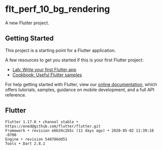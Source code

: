 # flt_perf_10_bg_rendering

A new Flutter project.

## Getting Started

This project is a starting point for a Flutter application.

A few resources to get you started if this is your first Flutter project:

- [Lab: Write your first Flutter app](https://flutter.dev/docs/get-started/codelab)
- [Cookbook: Useful Flutter samples](https://flutter.dev/docs/cookbook)

For help getting started with Flutter, view our
[online documentation](https://flutter.dev/docs), which offers tutorials,
samples, guidance on mobile development, and a full API reference.

## Flutter

```
Flutter 1.17.0 • channel stable • https://ened@github.com/flutter/flutter.git
Framework • revision e6b34c2b5c (11 days ago) • 2020-05-02 11:39:18 -0700
Engine • revision 540786dd51
Tools • Dart 2.8.1
```

